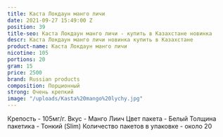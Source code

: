 ```yaml
---
title: Каста Локдаун манго личи
date: 2021-09-27 15:49:00 Z
position: 39
title-seo: Каста Локдаун манго личи - купить в Казахстане новинка
descr: Каста Локдаун манго личи новинка купить в Казахстане
product-name: Каста Локдаун манго личи
nicotine: 105
portions: 20
gram: 15
price: 2500
brand: Russian products
composition: Порционный
strong: Очень крепкий
image: "/uploads/Kasta%20mango%20lychy.jpg"
---
```


Крепость - 105мг/г.
Вкус - Манго Лиич
Цвет пакета - Белый
Толщина пакетика - Тонкий (Slim)
Количество пакетов в упаковке - около 20

